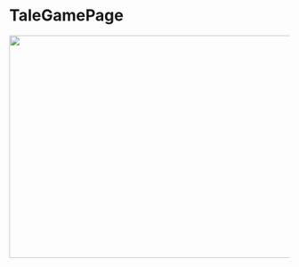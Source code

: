 # TaleGamePage

<img src="https://user-images.githubusercontent.com/66342017/173238381-27c6d7dc-42e7-4d74-920a-caadf0b204fa.png"  width="600" height="400">
